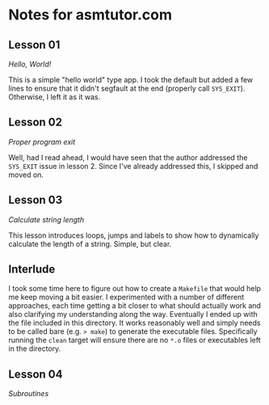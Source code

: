 # Notes for asmtutor.com

## Lesson 01

_Hello, World!_

This is a simple "hello world" type app. I took the default but added a few lines to ensure that it didn't segfault at the end (properly call `SYS_EXIT`). Otherwise, I left it as it was.

## Lesson 02

_Proper program exit_

Well, had I read ahead, I would have seen that the author addressed the `SYS_EXIT` issue in lesson 2. Since I've already addressed this, I skipped and moved on.

## Lesson 03

_Calculate string length_

This lesson introduces loops, jumps and labels to show how to dynamically calculate the length of a
string. Simple, but clear.

## Interlude

I took some time here to figure out how to create a `Makefile` that would help me keep moving a bit easier. I experimented with a number of different approaches, each time getting a bit closer to what should actually work and also clarifying my understanding along the way. Eventually I ended up with the file included in this directory. It works reasonably well and simply needs to be called bare (e.g. `> make`) to generate the executable files. Specifically running the `clean` target will ensure there are no `*.o` files or executables left in the directory.

## Lesson 04

_Subroutines_

